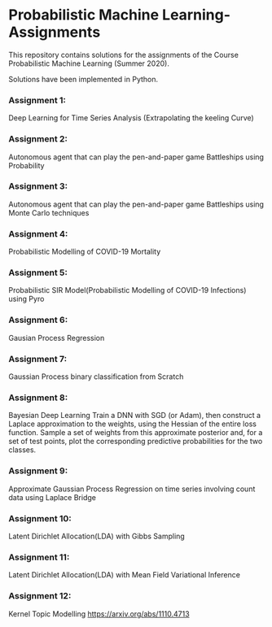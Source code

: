 # Probabilistic Machine Learning-Assignments


This repository contains solutions for the assignments of the Course Probabilistic Machine Learning (Summer 2020).

Solutions have been implemented in Python.


### Assignment 1: 
Deep Learning for Time Series Analysis (Extrapolating the keeling Curve)


### Assignment 2:
Autonomous agent that can play the pen-and-paper game Battleships using Probability


### Assignment 3:
Autonomous agent that can play the pen-and-paper game Battleships using Monte Carlo techniques

### Assignment 4:
Probabilistic Modelling of COVID-19 Mortality

### Assignment 5:
Probabilistic SIR Model(Probabilistic Modelling of COVID-19 Infections) using Pyro 

### Assignment 6:
Gausian Process Regression

### Assignment 7:
Gaussian Process binary classification from Scratch

### Assignment 8:
Bayesian Deep Learning
Train a DNN with SGD (or Adam), then construct a Laplace approximation to the weights, using the Hessian of the entire loss function. Sample a set of weights from this approximate posterior and, for a set of test points, plot the corresponding predictive probabilities for the two classes.

### Assignment 9:
Approximate Gaussian Process Regression on time series involving count data using Laplace Bridge

### Assignment 10:
Latent Dirichlet Allocation(LDA) with Gibbs Sampling 

### Assignment 11:
Latent Dirichlet Allocation(LDA) with Mean Field Variational Inference

### Assignment 12:
Kernel Topic Modelling
https://arxiv.org/abs/1110.4713
